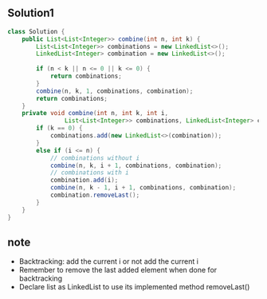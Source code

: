 ## Solution1
``` java 
class Solution {
    public List<List<Integer>> combine(int n, int k) {
        List<List<Integer>> combinations = new LinkedList<>();
        LinkedList<Integer> combination = new LinkedList<>();
        
        if (n < k || n <= 0 || k <= 0) {
            return combinations;
        }
        combine(n, k, 1, combinations, combination);
        return combinations;
    }
    private void combine(int n, int k, int i, 
                List<List<Integer>> combinations, LinkedList<Integer> combination) {
        if (k == 0) {
            combinations.add(new LinkedList<>(combination));
        }
        else if (i <= n) {
            // combinations without i
            combine(n, k, i + 1, combinations, combination);
            // combinations with i
            combination.add(i);
            combine(n, k - 1, i + 1, combinations, combination);
            combination.removeLast();
        } 
    }
}
```

## note
* Backtracking: add the current i or not add the current i 
* Remember to remove the last added element when done for backtracking
* Declare list as LinkedList to use its implemented method removeLast()
